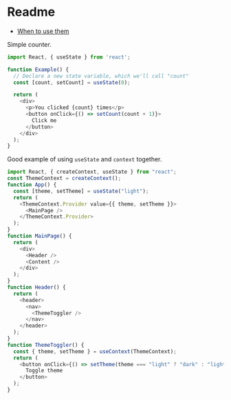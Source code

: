 # Readme

- [When to use them](https://www.syncfusion.com/blogs/post/react-usestate-vs-context-api.aspx)

Simple counter.

```javascript
import React, { useState } from 'react';

function Example() {
  // Declare a new state variable, which we'll call "count"
  const [count, setCount] = useState(0);

  return (
    <div>
      <p>You clicked {count} times</p>
      <button onClick={() => setCount(count + 1)}>
        Click me
      </button>
    </div>
  );
}
```

Good example of using `useState` and `context` together.

```javascript
import React, { createContext, useState } from "react";
const ThemeContext = createContext();
function App() {
  const [theme, setTheme] = useState("light");
  return (
    <ThemeContext.Provider value={{ theme, setTheme }}>
      <MainPage />
    </ThemeContext.Provider>
  );
}
function MainPage() {
  return (
    <div>
      <Header />
      <Content />
    </div>
  );
}
function Header() {
  return (
    <header>
      <nav>
        <ThemeToggler />
      </nav>
    </header>
  );
}
function ThemeToggler() {
  const { theme, setTheme } = useContext(ThemeContext);
  return (
    <button onClick={() => setTheme(theme === "light" ? "dark" : "light")}>
      Toggle theme
    </button>
  );
}
```
